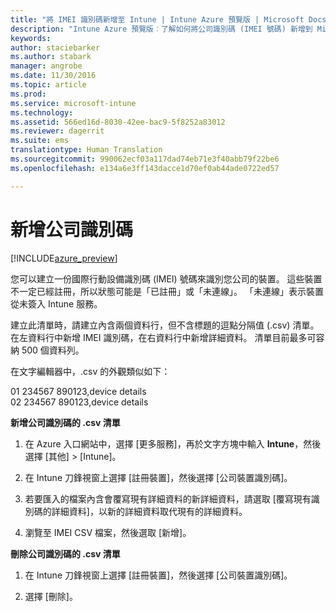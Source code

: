 ```yaml
---
title: "將 IMEI 識別碼新增至 Intune | Intune Azure 預覽版 | Microsoft Docs"
description: "Intune Azure 預覽版︰了解如何將公司識別碼 (IMEI 號碼) 新增到 Microsoft Intune。 "
keywords: 
author: staciebarker
ms.author: stabark
manager: angrobe
ms.date: 11/30/2016
ms.topic: article
ms.prod: 
ms.service: microsoft-intune
ms.technology: 
ms.assetid: 566ed16d-8030-42ee-bac9-5f8252a83012
ms.reviewer: dagerrit
ms.suite: ems
translationtype: Human Translation
ms.sourcegitcommit: 990062ecf03a117dad74eb71e3f40abb79f22be6
ms.openlocfilehash: e134a6e3ff143dacce1d70ef0ab44ade0722ed57

---
```


# <a name="add-corporate-identifiers"></a>新增公司識別碼

[!INCLUDE[azure_preview](../includes/azure_preview.md)]

您可以建立一份國際行動設備識別碼 (IMEI) 號碼來識別您公司的裝置。 這些裝置不一定已經註冊，所以狀態可能是「已註冊」或「未連線」。 「未連線」表示裝置從未簽入 Intune 服務。

建立此清單時，請建立內含兩個資料行，但不含標題的逗點分隔值 (.csv) 清單。 在左資料行中新增 IMEI 識別碼，在右資料行中新增詳細資料。 清單目前最多可容納 500 個資料列。

在文字編輯器中，.csv 的外觀類似如下：

01 234567 890123,device details</br>
02 234567 890123,device details

**新增公司識別碼的 .csv 清單**

1. 在 Azure 入口網站中，選擇 [更多服務]，再於文字方塊中輸入 **Intune**，然後選擇 [其他]  >  [Intune]。

2. 在 Intune 刀鋒視窗上選擇 [註冊裝置]，然後選擇 [公司裝置識別碼]。

3. 若要匯入的檔案內含會覆寫現有詳細資料的新詳細資料，請選取 [覆寫現有識別碼的詳細資料]，以新的詳細資料取代現有的詳細資料。

4. 瀏覽至 IMEI CSV 檔案，然後選取 [新增]。

**刪除公司識別碼的 .csv 清單**

1. 在 Intune 刀鋒視窗上選擇 [註冊裝置]，然後選擇 [公司裝置識別碼]。

2. 選擇 [刪除]。



<!--HONumber=Feb17_HO1-->


